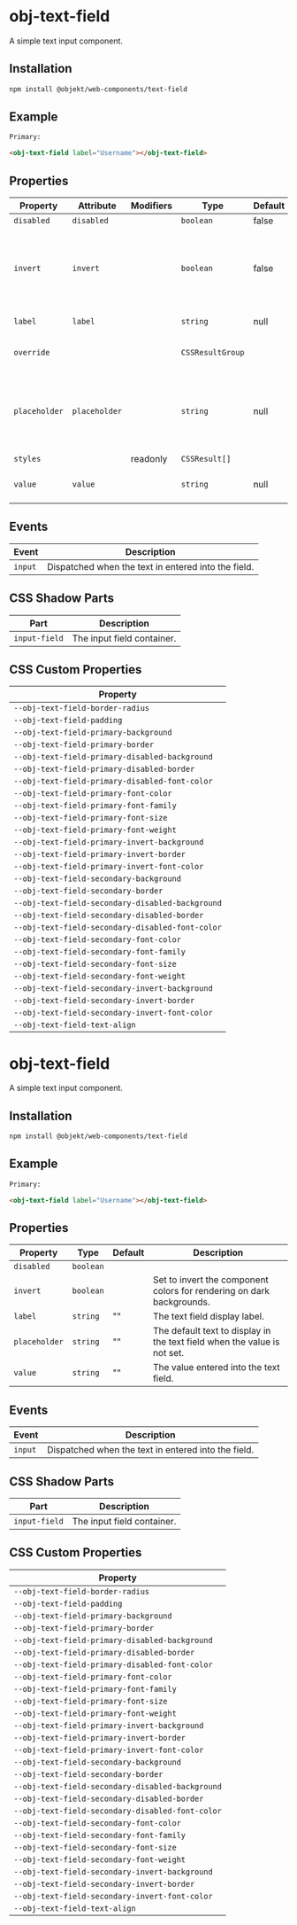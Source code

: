 # obj-text-field

A simple text input component.

## Installation
```sh
npm install @objekt/web-components/text-field
```

## Example

```html
Primary:

<obj-text-field label="Username"></obj-text-field>
```

## Properties

| Property      | Attribute     | Modifiers | Type             | Default | Description                                      |
|---------------|---------------|-----------|------------------|---------|--------------------------------------------------|
| `disabled`    | `disabled`    |           | `boolean`        | false   |                                                  |
| `invert`      | `invert`      |           | `boolean`        | false   | Set to invert the component colors for rendering on dark backgrounds. |
| `label`       | `label`       |           | `string`         | null    | The text field display label.                    |
| `override`    |               |           | `CSSResultGroup` |         | The element style template.                      |
| `placeholder` | `placeholder` |           | `string`         | null    | The default text to display in the text field when the value is not set. |
| `styles`      |               | readonly  | `CSSResult[]`    |         |                                                  |
| `value`       | `value`       |           | `string`         | null    | The value entered into the text field.           |

## Events

| Event   | Description                                      |
|---------|--------------------------------------------------|
| `input` | Dispatched when the text in entered into the field. |

## CSS Shadow Parts

| Part          | Description                |
|---------------|----------------------------|
| `input-field` | The input field container. |

## CSS Custom Properties

| Property                                         |
|--------------------------------------------------|
| `--obj-text-field-border-radius`                 |
| `--obj-text-field-padding`                       |
| `--obj-text-field-primary-background`            |
| `--obj-text-field-primary-border`                |
| `--obj-text-field-primary-disabled-background`   |
| `--obj-text-field-primary-disabled-border`       |
| `--obj-text-field-primary-disabled-font-color`   |
| `--obj-text-field-primary-font-color`            |
| `--obj-text-field-primary-font-family`           |
| `--obj-text-field-primary-font-size`             |
| `--obj-text-field-primary-font-weight`           |
| `--obj-text-field-primary-invert-background`     |
| `--obj-text-field-primary-invert-border`         |
| `--obj-text-field-primary-invert-font-color`     |
| `--obj-text-field-secondary-background`          |
| `--obj-text-field-secondary-border`              |
| `--obj-text-field-secondary-disabled-background` |
| `--obj-text-field-secondary-disabled-border`     |
| `--obj-text-field-secondary-disabled-font-color` |
| `--obj-text-field-secondary-font-color`          |
| `--obj-text-field-secondary-font-family`         |
| `--obj-text-field-secondary-font-size`           |
| `--obj-text-field-secondary-font-weight`         |
| `--obj-text-field-secondary-invert-background`   |
| `--obj-text-field-secondary-invert-border`       |
| `--obj-text-field-secondary-invert-font-color`   |
| `--obj-text-field-text-align`                    |


# obj-text-field

A simple text input component.

## Installation
```sh
npm install @objekt/web-components/text-field
```

## Example

```html
Primary:

<obj-text-field label="Username"></obj-text-field>
```

## Properties

| Property      | Type      | Default | Description                                      |
|---------------|-----------|---------|--------------------------------------------------|
| `disabled`    | `boolean` |         |                                                  |
| `invert`      | `boolean` |         | Set to invert the component colors for rendering on dark backgrounds. |
| `label`       | `string`  | ""      | The text field display label.                    |
| `placeholder` | `string`  | ""      | The default text to display in the text field when the value is not set. |
| `value`       | `string`  | ""      | The value entered into the text field.           |

## Events

| Event   | Description                                      |
|---------|--------------------------------------------------|
| `input` | Dispatched when the text in entered into the field. |

## CSS Shadow Parts

| Part          | Description                |
|---------------|----------------------------|
| `input-field` | The input field container. |

## CSS Custom Properties

| Property                                         |
|--------------------------------------------------|
| `--obj-text-field-border-radius`                 |
| `--obj-text-field-padding`                       |
| `--obj-text-field-primary-background`            |
| `--obj-text-field-primary-border`                |
| `--obj-text-field-primary-disabled-background`   |
| `--obj-text-field-primary-disabled-border`       |
| `--obj-text-field-primary-disabled-font-color`   |
| `--obj-text-field-primary-font-color`            |
| `--obj-text-field-primary-font-family`           |
| `--obj-text-field-primary-font-size`             |
| `--obj-text-field-primary-font-weight`           |
| `--obj-text-field-primary-invert-background`     |
| `--obj-text-field-primary-invert-border`         |
| `--obj-text-field-primary-invert-font-color`     |
| `--obj-text-field-secondary-background`          |
| `--obj-text-field-secondary-border`              |
| `--obj-text-field-secondary-disabled-background` |
| `--obj-text-field-secondary-disabled-border`     |
| `--obj-text-field-secondary-disabled-font-color` |
| `--obj-text-field-secondary-font-color`          |
| `--obj-text-field-secondary-font-family`         |
| `--obj-text-field-secondary-font-size`           |
| `--obj-text-field-secondary-font-weight`         |
| `--obj-text-field-secondary-invert-background`   |
| `--obj-text-field-secondary-invert-border`       |
| `--obj-text-field-secondary-invert-font-color`   |
| `--obj-text-field-text-align`                    |
